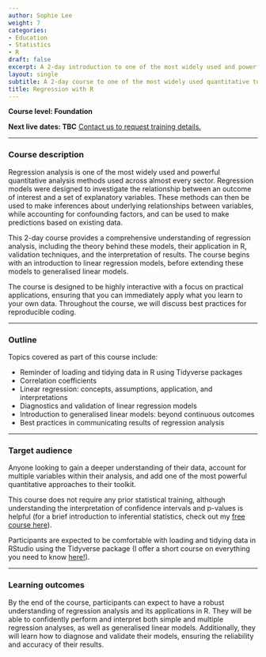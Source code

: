 ```yaml
---
author: Sophie Lee
weight: 7
categories:
- Education
- Statistics
- R
draft: false
excerpt: A 2-day introduction to one of the most widely used and powerful tools in quantitative analysis...regression! A comprehensive introduction to generalised linear models with applications in R.
layout: single
subtitle: A 2-day course to one of the most widely used quantitative tools, regression
title: Regression with R
---
```


**Course level: Foundation**

**Next live dates: TBC** [Contact us to request training details.](/contact)

--- 

### Course description
Regression analysis is one of the most widely used and powerful quantitative analysis methods used across almost every sector. Regression models were designed to investigate the relationship between an outcome of interest and a set of explanatory variables. These methods can then be used to make inferences about underlying relationships between variables, while accounting for confounding factors, and can be used to make predictions based on existing data.

This 2-day course provides a comprehensive understanding of regression analysis, including the theory behind these models, their application in R, validation techniques, and the interpretation of results. The course begins with an introduction to linear regression models, before extending these models to generalised linear models. 

The course is designed to be highly interactive with a focus on practical applications, ensuring that you can immediately apply what you learn to your own data. Throughout the course, we will discuss best practices for reproducible coding. 

--- 

### Outline
Topics covered as part of this course include:
- Reminder of loading and tidying data in R using Tidyverse packages
- Correlation coefficients 
- Linear regression: concepts, assumptions, application, and interpretations
- Diagnostics and validation of linear regression models
- Introduction to generalised linear models: beyond continuous outcomes
- Best practices in communicating results of regression analysis

---

### Target audience
Anyone looking to gain a deeper understanding of their data, account for multiple variables within their analysis, and add one of the most powerful quantitative approaches to their toolkit. 

This course does not require any prior statistical training, although understanding the interpretation of confidence intervals and p-values is helpful (for a brief introduction to inferential statistics, check out my [free course here](https://equationsofdisease.com/courses/inferential-statistics/)). 

Participants are expected to be comfortable with loading and tidying data in RStudio using the Tidyverse package (I offer a short course on everything you need to know [here!](/courses/intro_r_tidyverse)).

--- 

### Learning outcomes

By the end of the course, participants can expect to have a robust understanding of regression analysis and its applications in R. They will be able to confidently perform and interpret both simple and multiple regression analyses, as well as generalised linear models. Additionally, they will learn how to diagnose and validate their models, ensuring the reliability and accuracy of their results.